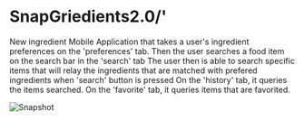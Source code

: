 # SnapGriedients2.0/'
New ingredient Mobile Application that takes a user's ingredient preferences on the 'preferences' tab. 
Then the user searches a food item on the search bar in the 'search' tab 
The user then is able to search specific items that will relay the ingredients that are matched with prefered ingredients when 'search' button is pressed 
On the 'history' tab, it queries the items searched.
On the 'favorite' tab, it queries items that are favorited. 



![Snapshot](https://github.com/icsilva453/SnapGriedients2.0/blob/master/sc1.jpg)
